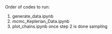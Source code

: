 Order of codes to run:

1) generate_data.ipynb
2) mcmc_Keplerian_Data.ipynb
3) plot_chains.ipynb once step 2 is done sampling
